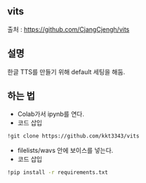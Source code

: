 ## vits

출처 : https://github.com/CjangCjengh/vits

## 설명

한글 TTS를 만들기 위해 default 세팅을 해둠.

## 하는 법
- Colab가서 ipynb를 연다.
- 코드 삽입
```sh
!git clone https://github.com/kkt3343/vits
```
- filelists/wavs 안에 보이스를 넣는다.
- 코드 삽입
```sh
!pip install -r requirements.txt
```
